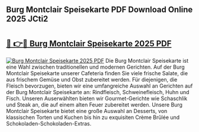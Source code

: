 ## Burg Montclair Speisekarte PDF Download Online 2025 JCti2

# <h2><a href="http://gccki9f.nevu.top/?p=Burg+Montclair+Speisekarte">🔗 👉🔴 Burg Montclair Speisekarte 2025 PDF</a></h2>

[![Burg Montclair Speisekarte 2025 PDF](https://i.imgur.com/dBaPXMq.png)](http://gccki9f.nevu.top/?p=Burg+Montclair+Speisekarte)
Die Burg Montclair Speisekarte ist eine Wahl zwischen traditionellen und modernen Gerichten. Auf der Burg Montclair Speisekarte unserer Cafeteria finden Sie viele frische Salate, die aus frischem Gemüse und Obst zubereitet werden. Für diejenigen, die Fleisch bevorzugen, bieten wir eine umfangreiche Auswahl an Gerichten auf der Burg Montclair Speisekarte an: Rindfleisch, Schweinefleisch, Huhn und Fisch. Unseren Auserwählten bieten wir Gourmet-Gerichte wie Schaschlik und Steak an, die auf einem alten Feuer zubereitet werden. Unsere Burg Montclair Speisekarte bietet eine große Auswahl an Desserts, von klassischen Torten und Kuchen bis hin zu exquisiten Crème Brûlée und Schokoladen-Schokoladen-Extras.
